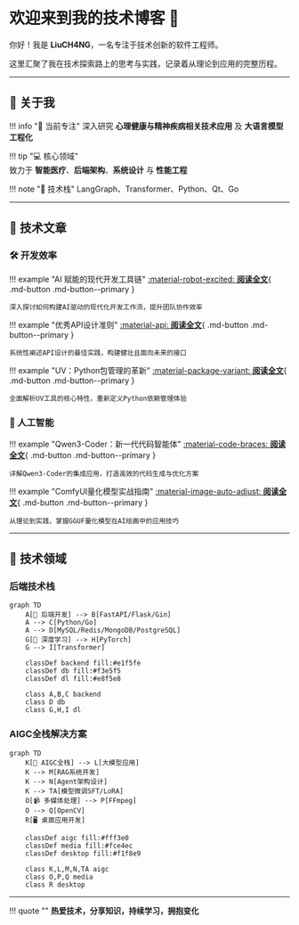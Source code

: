 # 欢迎来到我的技术博客 👋

<div class="hero-section" markdown="1">

你好！我是 **LiuCH4NG**，一名专注于技术创新的软件工程师。

这里汇聚了我在技术探索路上的思考与实践，记录着从理论到应用的完整历程。

</div>

---

## 🚀 关于我

<div class="about-grid" markdown="1">

!!! info "🌱 当前专注"
    深入研究 **心理健康与精神疾病相关技术应用** 及 **大语言模型工程化**

!!! tip "💻 核心领域"  
    致力于 **智能医疗**、**后端架构**、**系统设计** 与 **性能工程**

!!! note "🎯 技术栈"
    LangGraph、Transformer、Python、Qt、Go

</div>

---

## 📝 技术文章

### 🛠️ 开发效率

<div class="article-cards" markdown="1">

!!! example "AI 赋能的现代开发工具链"
    [:material-robot-excited: **阅读全文**](tech/AI_tools.md){ .md-button .md-button--primary }
    
    深入探讨如何构建AI驱动的现代化开发工作流，提升团队协作效率

!!! example "优秀API设计准则"
    [:material-api: **阅读全文**](tech/优秀API设计.md){ .md-button .md-button--primary }
    
    系统性阐述API设计的最佳实践，构建健壮且面向未来的接口

!!! example "UV：Python包管理的革新"
    [:material-package-variant: **阅读全文**](tech/uv_tutorial.md){ .md-button .md-button--primary }
    
    全面解析UV工具的核心特性，重新定义Python依赖管理体验

</div>

### 🤖 人工智能

<div class="article-cards" markdown="1">

!!! example "Qwen3-Coder：新一代代码智能体"
    [:material-code-braces: **阅读全文**](llm/qwen3_coder_tutorial.md){ .md-button .md-button--primary }
    
    详解Qwen3-Coder的集成应用，打造高效的代码生成与优化方案

!!! example "ComfyUI量化模型实战指南"
    [:material-image-auto-adjust: **阅读全文**](llm/ComfyUI使用GGUF量化模型教程.md){ .md-button .md-button--primary }
    
    从理论到实践，掌握GGUF量化模型在AI绘画中的应用技巧

</div>

---

## 🎯 技术领域

<div class="tech-domains" markdown="1">

### 后端技术栈
```mermaid
graph TD
    A[🔧 后端开发] --> B[FastAPI/Flask/Gin]
    A --> C[Python/Go]
    A --> D[MySQL/Redis/MongoDB/PostgreSQL]
    G[🧠 深度学习] --> H[PyTorch]
    G --> I[Transformer]
    
    classDef backend fill:#e1f5fe
    classDef db fill:#f3e5f5
    classDef dl fill:#e8f5e8
    
    class A,B,C backend
    class D db
    class G,H,I dl
```

### AIGC全栈解决方案
```mermaid
graph TD
    K[🎨 AIGC全栈] --> L[大模型应用]
    K --> M[RAG系统开发]
    K --> N[Agent架构设计]
    K --> TA[模型微调SFT/LoRA]
    O[📹 多媒体处理] --> P[FFmpeg]
    O --> Q[OpenCV]
    R[🖥️ 桌面应用开发]
    
    classDef aigc fill:#fff3e0
    classDef media fill:#fce4ec
    classDef desktop fill:#f1f8e9
    
    class K,L,M,N,TA aigc
    class O,P,Q media
    class R desktop
```

</div>

---

<div class="footer-quote" markdown="1">

!!! quote ""
     **热爱技术，分享知识，持续学习，拥抱变化**

</div>